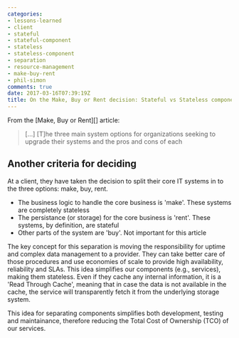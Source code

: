 ```yaml
---
categories:
- lessons-learned
- client
- stateful
- stateful-component
- stateless
- stateless-component
- separation
- resource-management
- make-buy-rent
- phil-simon
comments: true
date: 2017-03-16T07:39:19Z
title: On the Make, Buy or Rent decision: Stateful vs Stateless components
---
```


From the [Make, Buy or Rent][] article:

> [...] [T]he three main system options for organizations seeking to upgrade their systems and the pros and cons of each

## Another criteria for deciding

At a client, they have taken the decision to split their core IT systems in to the three options: make, buy, rent.

  * The business logic to handle the core business is 'make'. These systems are completely stateless
  * The persistance (or storage) for the core business is 'rent'. These systems, by definition, are stateful
  * Other parts of the system are 'buy'. Not important for this article

The key concept for this separation is moving the responsibility for uptime and complex data management to a provider. They can take better care of those procedures and use economies of scale to provide high availability, reliability and SLAs. This idea simplifies our components (e.g., services), making them stateless. Even if they cache any internal information, it is a 'Read Through Cache', meaning that in case the data is not available in the cache, the service will transparently fetch it from the underlying storage system.

This idea for separating components simplifies both development, testing and maintainance, therefore reducing the Total Cost of Ownership (TCO) of our services.

[mbr]: http://www.ittoday.info/Articles/Make_Buy_or_Rent.htm

